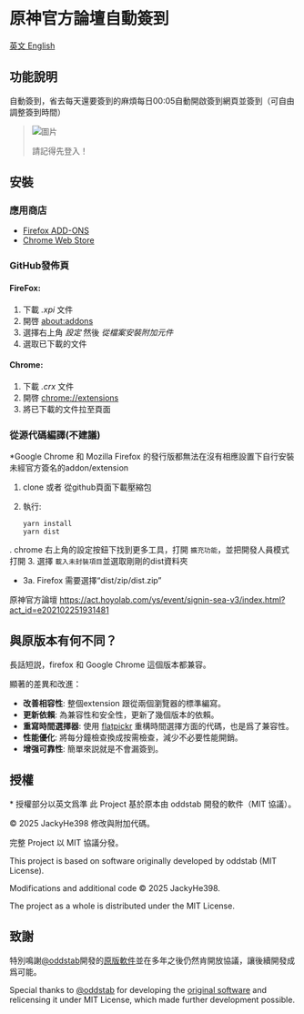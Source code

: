 # 原神官方論壇自動簽到

[英文 English](README.zht.md)

## 功能說明

自動簽到，省去每天還要簽到的麻煩每日00:05自動開啟簽到網頁並簽到（可自由調整簽到時間）

> ![圖片](https://github.com/user-attachments/assets/7dba2f6e-68db-4fbe-849f-f4cf6c18aa39)
>
> 請記得先登入！

## 安裝

### 應用商店

- [Firefox ADD-ONS](https://addons.mozilla.org/en-US/firefox/addon/genshin-impact-auto-sign/)
- [Chrome Web Store](https://chromewebstore.google.com/detail/%E5%8E%9F%E7%A5%9E%E5%AE%98%E6%96%B9%E8%AB%96%E5%A3%87%E8%87%AA%E5%8B%95%E7%B0%BD%E5%88%B0/hkegjdokofaelllkpnkkigpfncgfnlbf)

### GitHub發佈頁

#### FireFox:

1. 下載 *.xpi* 文件
2. 開啓 [about:addons](about:addons)
3. 選擇右上角 *設定* 然後 *從檔案安裝附加元件*
4. 選取已下載的文件

#### Chrome:

1. 下載 *.crx* 文件
2. 開啓 [chrome://extensions](chrome://extensions/)
3. 將已下載的文件拉至頁面

### 從源代碼編譯(不建議)

\*Google Chrome 和 Mozilla Firefox 的發行版都無法在沒有相應設置下自行安裝未經官方簽名的addon/extension

1. clone 或者 從github頁面下載壓縮包
2. 執行:

   ```
   yarn install
   yarn dist
   ```

. chrome 右上角的設定按鈕下找到更多工具，打開 `擴充功能`，並把開發人員模式打開
3. 選擇 `載入未封裝項目`並選取剛剛的dist資料夾

- 3a. Firefox 需要選擇“dist/zip/dist.zip”

原神官方論壇 https://act.hoyolab.com/ys/event/signin-sea-v3/index.html?act_id=e202102251931481

## 與原版本有何不同？

長話短説，firefox 和 Google Chrome 這個版本都兼容。

顯著的差異和改進：

- **改善相容性**: 整個extension 跟從兩個瀏覽器的標準編寫。
- **更新依賴**: 為兼容性和安全性，更新了幾個版本的依賴。
- **重寫時間選擇器**: 使用 [flatpickr](https://flatpickr.js.org/) 重構時間選擇方面的代碼，也是爲了兼容性。
- **性能優化**: 將每分鐘檢查換成按需檢查，減少不必要性能開銷。
- **增强可靠性**: 簡單來説就是不會漏簽到。

## 授權
\* 授權部分以英文爲準
此 Project 基於原本由 oddstab 開發的軟件（MIT 協議）。

© 2025 JackyHe398 修改與附加代碼。

完整 Project 以 MIT 協議分發。

This project is based on software originally developed by oddstab (MIT License).

Modifications and additional code © 2025 JackyHe398.

The project as a whole is distributed under the MIT License.

## 致謝
特別鳴謝[@oddstab](https://github.com/oddstab/)開發的[原版軟件](https://github.com/oddstab/genshin-impact-auto-sign)並在多年之後仍然肯開放協議，讓後續開發成爲可能。

Special thanks to [@oddstab](https://github.com/oddstab/) for developing the [original software](https://github.com/oddstab/genshin-impact-auto-sign) and relicensing it under MIT License, which made further development possible.
